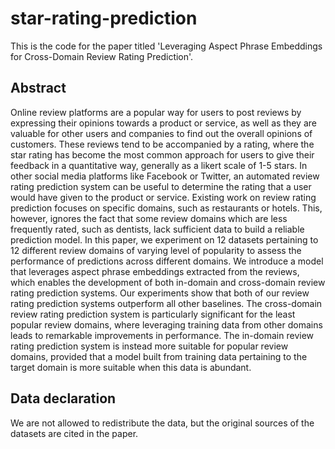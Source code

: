 # star-rating-prediction
This is the code for the paper titled 'Leveraging Aspect Phrase Embeddings for Cross-Domain Review Rating Prediction'.

## Abstract
Online review platforms are a popular way for users to post reviews by expressing their opinions towards a product or service, as well as they are valuable for other users and companies to find out the overall opinions of customers. These reviews tend to be accompanied by a rating, where the star rating has become the most common approach for users to give their feedback in a quantitative way, generally as a likert scale of 1-5 stars. In other social media platforms like Facebook or Twitter, an automated review rating prediction system can be useful to determine the rating that a user would have given to the product or service. Existing work on review rating prediction focuses on specific domains, such as restaurants or hotels. This, however, ignores the fact that some review domains which are less frequently rated, such as dentists, lack sufficient data to build a reliable prediction model. In this paper, we experiment on 12 datasets pertaining to 12 different review domains of varying level of popularity to assess the performance of predictions across different domains. We introduce a model that leverages aspect phrase embeddings extracted from the reviews, which enables the development of both in-domain and cross-domain review rating prediction systems. Our experiments show that both of our review rating prediction systems outperform all other baselines. The cross-domain review rating prediction system is particularly significant for the least popular review domains, where leveraging training data from other domains leads to remarkable improvements in performance. The in-domain review rating prediction system is instead more suitable for popular review domains, provided that a model built from training data pertaining to the target domain is more suitable when this data is abundant.

## Data declaration
We are not allowed to redistribute the data, but the original sources of the datasets are cited in the paper.

## 
